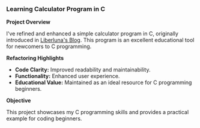 ### Learning Calculator Program in C

**Project Overview**

I've refined and enhanced a simple calculator program in C, originally introduced in [Liberluna's Blog](https://liberluna.github.io/blog/posts/20230711_0/). This program is an excellent educational tool for newcomers to C programming.

**Refactoring Highlights**

- **Code Clarity:** Improved readability and maintainability.
- **Functionality:** Enhanced user experience.
- **Educational Value:** Maintained as an ideal resource for C programming beginners.

**Objective**

This project showcases my C programming skills and provides a practical example for coding beginners.
